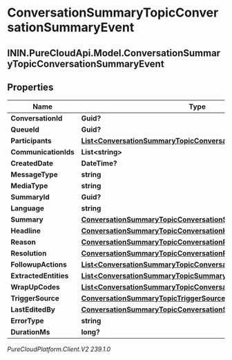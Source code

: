 # ConversationSummaryTopicConversationSummaryEvent

## ININ.PureCloudApi.Model.ConversationSummaryTopicConversationSummaryEvent

## Properties

|Name | Type | Description | Notes|
|------------ | ------------- | ------------- | -------------|
| **ConversationId** | **Guid?** |  | [optional] |
| **QueueId** | **Guid?** |  | [optional] |
| **Participants** | [**List&lt;ConversationSummaryTopicConversationSummaryParticipant&gt;**](ConversationSummaryTopicConversationSummaryParticipant) |  | [optional] |
| **CommunicationIds** | **List&lt;string&gt;** |  | [optional] |
| **CreatedDate** | **DateTime?** |  | [optional] |
| **MessageType** | **string** |  | [optional] |
| **MediaType** | **string** |  | [optional] |
| **SummaryId** | **Guid?** |  | [optional] |
| **Language** | **string** |  | [optional] |
| **Summary** | [**ConversationSummaryTopicConversationSummary**](ConversationSummaryTopicConversationSummary) |  | [optional] |
| **Headline** | [**ConversationSummaryTopicConversationHeadline**](ConversationSummaryTopicConversationHeadline) |  | [optional] |
| **Reason** | [**ConversationSummaryTopicConversationReason**](ConversationSummaryTopicConversationReason) |  | [optional] |
| **Resolution** | [**ConversationSummaryTopicConversationResolution**](ConversationSummaryTopicConversationResolution) |  | [optional] |
| **FollowupActions** | [**List&lt;ConversationSummaryTopicConversationFollowupAction&gt;**](ConversationSummaryTopicConversationFollowupAction) |  | [optional] |
| **ExtractedEntities** | [**List&lt;ConversationSummaryTopicSummaryExtractedCustomEntity&gt;**](ConversationSummaryTopicSummaryExtractedCustomEntity) |  | [optional] |
| **WrapUpCodes** | [**List&lt;ConversationSummaryTopicConversationWrapUpCode&gt;**](ConversationSummaryTopicConversationWrapUpCode) |  | [optional] |
| **TriggerSource** | [**ConversationSummaryTopicTriggerSource**](ConversationSummaryTopicTriggerSource) |  | [optional] |
| **LastEditedBy** | [**ConversationSummaryTopicConversationSummaryParticipant**](ConversationSummaryTopicConversationSummaryParticipant) |  | [optional] |
| **ErrorType** | **string** |  | [optional] |
| **DurationMs** | **long?** |  | [optional] |



_PureCloudPlatform.Client.V2 239.1.0_
